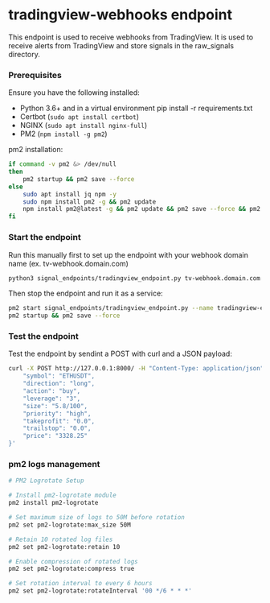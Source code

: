 # tradingview-webhooks endpoint

This endpoint is used to receive webhooks from TradingView. It is used to receive alerts from TradingView and store signals in the raw_signals directory.

### Prerequisites

Ensure you have the following installed:

- Python 3.6+ and in a virtual environment pip install -r requirements.txt
- Certbot (`sudo apt install certbot`)
- NGINX (`sudo apt install nginx-full`)
- PM2 (`npm install -g pm2`)

pm2 installation:

```bash
if command -v pm2 &> /dev/null
then
    pm2 startup && pm2 save --force
else
    sudo apt install jq npm -y
    sudo npm install pm2 -g && pm2 update
    npm install pm2@latest -g && pm2 update && pm2 save --force && pm2 startup && pm2 save
fi
```

### Start the endpoint

Run this manually first to set up the endpoint with your webhook domain name (ex. tv-webhook.domain.com)

```bash
python3 signal_endpoints/tradingview_endpoint.py tv-webhook.domain.com
```

Then stop the endpoint and run it as a service:

```bash
pm2 start signal_endpoints/tradingview_endpoint.py --name tradingview-endpoint --interpreter python3
pm2 startup && pm2 save --force
```

### Test the endpoint

Test the endpoint by sendint a POST with curl and a JSON payload:

```bash
curl -X POST http://127.0.0.1:8000/ -H "Content-Type: application/json" -d '{
    "symbol": "ETHUSDT",
    "direction": "long",
    "action": "buy",
    "leverage": "3",
    "size": "5.8/100",
    "priority": "high",
    "takeprofit": "0.0",
    "trailstop": "0.0",
    "price": "3328.25"
}'
```

### pm2 logs management

```bash
# PM2 Logrotate Setup

# Install pm2-logrotate module
pm2 install pm2-logrotate

# Set maximum size of logs to 50M before rotation
pm2 set pm2-logrotate:max_size 50M

# Retain 10 rotated log files
pm2 set pm2-logrotate:retain 10

# Enable compression of rotated logs
pm2 set pm2-logrotate:compress true

# Set rotation interval to every 6 hours
pm2 set pm2-logrotate:rotateInterval '00 */6 * * *'
```
